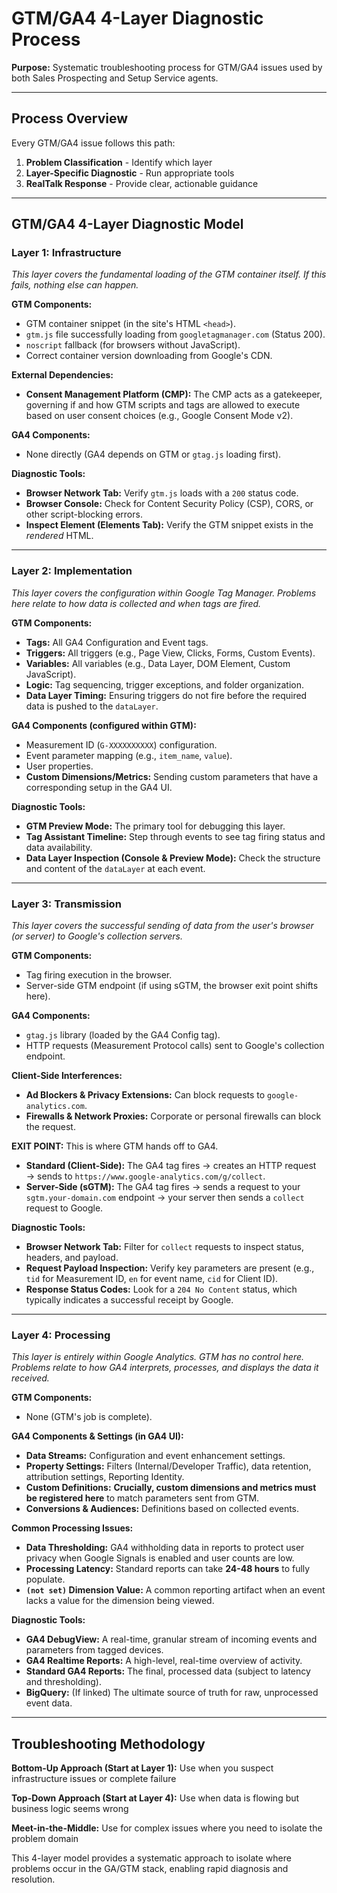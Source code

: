 # GTM/GA4 4-Layer Diagnostic Process

**Purpose:** Systematic troubleshooting process for GTM/GA4 issues used by both Sales Prospecting and Setup Service agents.

---

## **Process Overview**

Every GTM/GA4 issue follows this path:
1. **Problem Classification** - Identify which layer
2. **Layer-Specific Diagnostic** - Run appropriate tools
3. **RealTalk Response** - Provide clear, actionable guidance

---

## **GTM/GA4 4-Layer Diagnostic Model**

### **Layer 1: Infrastructure**
*This layer covers the fundamental loading of the GTM container itself. If this fails, nothing else can happen.*

**GTM Components:**
* GTM container snippet (in the site's HTML `<head>`).
* `gtm.js` file successfully loading from `googletagmanager.com` (Status 200).
* `noscript` fallback (for browsers without JavaScript).
* Correct container version downloading from Google's CDN.

**External Dependencies:**
* **Consent Management Platform (CMP):** The CMP acts as a gatekeeper, governing if and how GTM scripts and tags are allowed to execute based on user consent choices (e.g., Google Consent Mode v2).

**GA4 Components:**
* None directly (GA4 depends on GTM or `gtag.js` loading first).

**Diagnostic Tools:**
* **Browser Network Tab:** Verify `gtm.js` loads with a `200` status code.
* **Browser Console:** Check for Content Security Policy (CSP), CORS, or other script-blocking errors.
* **Inspect Element (Elements Tab):** Verify the GTM snippet exists in the *rendered* HTML.

---

### **Layer 2: Implementation**
*This layer covers the configuration within Google Tag Manager. Problems here relate to *how* data is collected and *when* tags are fired.*

**GTM Components:**
* **Tags:** All GA4 Configuration and Event tags.
* **Triggers:** All triggers (e.g., Page View, Clicks, Forms, Custom Events).
* **Variables:** All variables (e.g., Data Layer, DOM Element, Custom JavaScript).
* **Logic:** Tag sequencing, trigger exceptions, and folder organization.
* **Data Layer Timing:** Ensuring triggers do not fire before the required data is pushed to the `dataLayer`.

**GA4 Components (configured within GTM):**
* Measurement ID (`G-XXXXXXXXXX`) configuration.
* Event parameter mapping (e.g., `item_name`, `value`).
* User properties.
* **Custom Dimensions/Metrics:** Sending custom parameters that have a corresponding setup in the GA4 UI.

**Diagnostic Tools:**
* **GTM Preview Mode:** The primary tool for debugging this layer.
* **Tag Assistant Timeline:** Step through events to see tag firing status and data availability.
* **Data Layer Inspection (Console & Preview Mode):** Check the structure and content of the `dataLayer` at each event.

---

### **Layer 3: Transmission**
*This layer covers the successful sending of data from the user's browser (or server) to Google's collection servers.*

**GTM Components:**
* Tag firing execution in the browser.
* Server-side GTM endpoint (if using sGTM, the browser exit point shifts here).

**GA4 Components:**
* `gtag.js` library (loaded by the GA4 Config tag).
* HTTP requests (Measurement Protocol calls) sent to Google's collection endpoint.

**Client-Side Interferences:**
* **Ad Blockers & Privacy Extensions:** Can block requests to `google-analytics.com`.
* **Firewalls & Network Proxies:** Corporate or personal firewalls can block the request.

**EXIT POINT:** This is where GTM hands off to GA4.
* **Standard (Client-Side):** The GA4 tag fires → creates an HTTP request → sends to `https://www.google-analytics.com/g/collect`.
* **Server-Side (sGTM):** The GA4 tag fires → sends a request to your `sgtm.your-domain.com` endpoint → your server then sends a `collect` request to Google.

**Diagnostic Tools:**
* **Browser Network Tab:** Filter for `collect` requests to inspect status, headers, and payload.
* **Request Payload Inspection:** Verify key parameters are present (e.g., `tid` for Measurement ID, `en` for event name, `cid` for Client ID).
* **Response Status Codes:** Look for a `204 No Content` status, which typically indicates a successful receipt by Google.

---

### **Layer 4: Processing**
*This layer is entirely within Google Analytics. GTM has no control here. Problems relate to how GA4 interprets, processes, and displays the data it received.*

**GTM Components:**
* None (GTM's job is complete).

**GA4 Components & Settings (in GA4 UI):**
* **Data Streams:** Configuration and event enhancement settings.
* **Property Settings:** Filters (Internal/Developer Traffic), data retention, attribution settings, Reporting Identity.
* **Custom Definitions:** **Crucially, custom dimensions and metrics must be registered here** to match parameters sent from GTM.
* **Conversions & Audiences:** Definitions based on collected events.

**Common Processing Issues:**
* **Data Thresholding:** GA4 withholding data in reports to protect user privacy when Google Signals is enabled and user counts are low.
* **Processing Latency:** Standard reports can take **24-48 hours** to fully populate.
* **`(not set)` Dimension Value:** A common reporting artifact when an event lacks a value for the dimension being viewed.

**Diagnostic Tools:**
* **GA4 DebugView:** A real-time, granular stream of incoming events and parameters from tagged devices.
* **GA4 Realtime Reports:** A high-level, real-time overview of activity.
* **Standard GA4 Reports:** The final, processed data (subject to latency and thresholding).
* **BigQuery:** (If linked) The ultimate source of truth for raw, unprocessed event data.

---

## **Troubleshooting Methodology**

**Bottom-Up Approach (Start at Layer 1):**
Use when you suspect infrastructure issues or complete failure

**Top-Down Approach (Start at Layer 4):**
Use when data is flowing but business logic seems wrong

**Meet-in-the-Middle:**
Use for complex issues where you need to isolate the problem domain

This 4-layer model provides a systematic approach to isolate where problems occur in the GA/GTM stack, enabling rapid diagnosis and resolution.